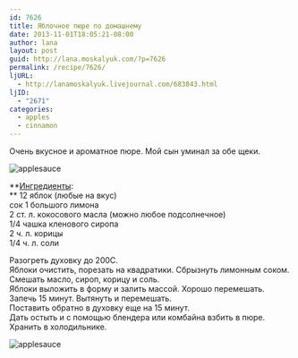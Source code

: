 ```yaml
---
id: 7626
title: Яблочное пюре по домашнему
date: 2013-11-01T18:05:21-08:00
author: lana
layout: post
guid: http://lana.moskalyuk.com/?p=7626
permalink: /recipe/7626/
ljURL:
  - http://lanamoskalyuk.livejournal.com/683843.html
ljID:
  - "2671"
categories:
  - apples
  - cinnamon
---
```

Очень вкусное и ароматное пюре. Мой сын уминал за обе щеки.

![applesauce](http://farm6.staticflickr.com/5533/10618120995_ffd90e8a0d_c.jpg) 

**[Ингредиенты](http://www.bunsinmyoven.com/2011/10/03/roasted-applesauce/):  
** 12 яблок (любые на вкус)  
сок 1 большого лимона  
2 ст. л. кокосового масла (можно любое подсолнечное)  
1/4 чашка кленового сиропа  
2 ч. л. корицы  
1/4 ч. л. соли

Разогреть духовку до 200С.  
Яблоки очистить, порезать на квадратики. Сбрызнуть лимонным соком.  
Смешать масло, сироп, корицу и соль.  
Яблоки выложить в форму и залить массой. Хорошо перемешать.  
Запечь 15 минут. Вытянуть и перемешать.  
Поставить обратно в духовку еще на 15 минут.  
Дать остыть и с помощью блендера или комбайна взбить в пюре.  
Хранить в холодильнике.

![applesauce](http://farm8.staticflickr.com/7342/10618108945_a94df1bfaa_c.jpg)
